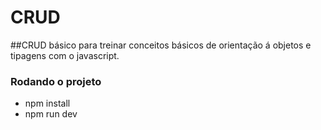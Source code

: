 # CRUD 

##CRUD básico para treinar conceitos básicos de orientação á objetos e tipagens com o javascript.

<h3>Rodando o projeto</h3>
<ul>
  <li>npm install</li>
  <li>npm run dev</li>
</ul>
